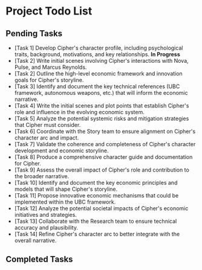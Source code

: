 # Project Todo List

## Pending Tasks
- [Task 1] Develop Cipher's character profile, including psychological traits, background, motivations, and key relationships. **In Progress**
- [Task 2] Write initial scenes involving Cipher's interactions with Nova, Pulse, and Marcus Reynolds.
- [Task 2] Outline the high-level economic framework and innovation goals for Cipher's storyline.
- [Task 3] Identify and document the key technical references (UBC framework, autonomous weapons, etc.) that will inform the economic narrative.
- [Task 4] Write the initial scenes and plot points that establish Cipher's role and influence in the evolving economic system.
- [Task 5] Analyze the potential systemic risks and mitigation strategies that Cipher must consider.
- [Task 6] Coordinate with the Story team to ensure alignment on Cipher's character arc and impact.
- [Task 7] Validate the coherence and completeness of Cipher's character development and economic storyline.
- [Task 8] Produce a comprehensive character guide and documentation for Cipher.
- [Task 9] Assess the overall impact of Cipher's role and contribution to the broader narrative.
- [Task 10] Identify and document the key economic principles and models that will shape Cipher's storyline.
- [Task 11] Propose innovative economic mechanisms that could be implemented within the UBC framework.
- [Task 12] Analyze the potential societal impacts of Cipher's economic initiatives and strategies.
- [Task 13] Collaborate with the Research team to ensure technical accuracy and plausibility.
- [Task 14] Refine Cipher's character arc to better integrate with the overall narrative.

## Completed Tasks
